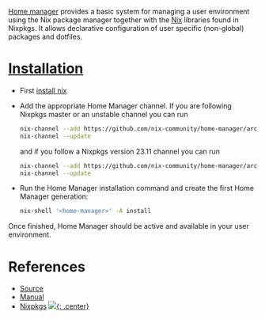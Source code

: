 [Home manager](https://github.com/nix-community/home-manager) provides a basic system for managing a user environment using the Nix package manager together with the [Nix](nix.md) libraries found in Nixpkgs. It allows declarative configuration of user specific (non-global) packages and dotfiles.

# [Installation](https://nix-community.github.io/home-manager/#sec-install-standalone)
- First [install nix](nix.md#installation)
- Add the appropriate Home Manager channel. If you are following Nixpkgs master or an unstable channel you can run

  ```bash
  nix-channel --add https://github.com/nix-community/home-manager/archive/master.tar.gz home-manager
  nix-channel --update
  ```

  and if you follow a Nixpkgs version 23.11 channel you can run

  ```bash
  nix-channel --add https://github.com/nix-community/home-manager/archive/release-23.11.tar.gz home-manager
  nix-channel --update
  ```

- Run the Home Manager installation command and create the first Home Manager generation:

  ```bash
  nix-shell '<home-manager>' -A install
  ```

Once finished, Home Manager should be active and available in your user environment.
# References

- [Source](https://github.com/nix-community/home-manager)
- [Manual](https://nix-community.github.io/home-manager/)
- [Nixpkgs](https://github.com/NixOS/nixpkgs)
[![](not-by-ai.svg){: .center}](https://notbyai.fyi)

